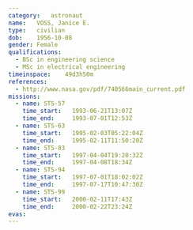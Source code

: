 ```yaml
---
category:	astronaut
name:	VOSS, Janice E.
type:	civilian
dob:	1956-10-08
gender:	Female
qualifications:
  - BSc in engineering science
  - MSc in electrical engineering
timeinspace:	49d3h50m
references:
  - http://www.nasa.gov/pdf/740566main_current.pdf
missions:
  - name: STS-57
    time_start:   1993-06-21T13:07Z
    time_end:     1993-07-01T12:53Z
  - name: STS-63
    time_start:   1995-02-03T05:22:04Z
    time_end:     1995-02-11T11:50:20Z
  - name: STS-83
    time_start:   1997-04-04T19:20:32Z
    time_end:     1997-04-08T18:34Z
  - name: STS-94
    time_start:   1997-07-01T18:02:02Z
    time_end:     1997-07-17T10:47:30Z
  - name: STS-99
    time_start:   2000-02-11T17:43Z
    time_end:     2000-02-22T23:24Z
evas:
---
```

